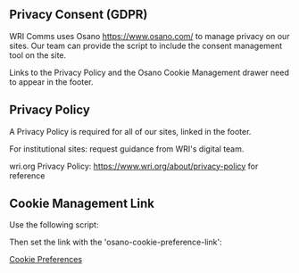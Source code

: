 Privacy Consent (GDPR)
----------------------
WRI Comms uses Osano https://www.osano.com/ to manage privacy on our sites. Our team can provide the script to include the consent management tool on the site.

Links to the Privacy Policy and the Osano Cookie Management drawer need to appear in the footer.  

Privacy Policy
--------------

A Privacy Policy is required for all of our sites, linked in the footer.

For institutional sites: request guidance from WRI's digital team. 

wri.org Privacy Policy: https://www.wri.org/about/privacy-policy for reference

Cookie Management Link
----------------------

Use the following script:

<script>
  var elements = document.getElementsByClassName("osano-cookie-preference-link");

  var showOsanaDialog = function(e) {
    e.preventDefault();
	  Osano.cm.showDrawer('osano-cm-dom-info-dialog-open');
  };

  for (var i = 0; i < elements.length; i++) {
    elements[i].addEventListener('click', showOsanaDialog, false);
  }  
</script>


Then set the link with the 'osano-cookie-preference-link':

 
<a href="" class="osano-cookie-preference-link" title="Manage privacy and cookie preferences">Cookie Preferences</a>
 
